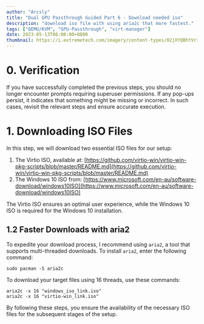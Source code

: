```yaml
---
author: "Arcsly"
title: "Dual GPU Passthrough Guided Part 6 - Download needed iso"
description: "download iso file with using aria2c that more fastest."
tags: ["QEMU/KVM", "GPU-Passthrough", "virt-manager"]
date: 2023-05-13T06:00:00+0800
thumbnail: https://i.extremetech.com/imagery/content-types/02jXYQBhtVr3NI0nyK3sETz/hero-image.fill.size_1200x675.jpg
---
```


# 0. Verification

If you have successfully completed the previous steps, you should no longer encounter prompts requiring superuser permissions. If any pop-ups persist, it indicates that something might be missing or incorrect. In such cases, revisit the relevant steps and ensure accurate execution.

# 1. Downloading ISO Files

In this step, we will download two essential ISO files for our setup:

1. The Virtio ISO, available at: [https://github.com/virtio-win/virtio-win-pkg-scripts/blob/master/README.md](https://github.com/virtio-win/virtio-win-pkg-scripts/blob/master/README.md)
2. The Windows 10 ISO from: [https://www.microsoft.com/en-au/software-download/windows10ISO](https://www.microsoft.com/en-au/software-download/windows10ISO)

The Virtio ISO ensures an optimal user experience, while the Windows 10 ISO is required for the Windows 10 installation.

## 1.2 Faster Downloads with aria2

To expedite your download process, I recommend using `aria2`, a tool that supports multi-threaded downloads. To install `aria2`, enter the following command:
```shell
sudo pacman -S aria2c
```

To download your target files using 16 threads, use these commands:
```shell
aria2c -x 16 "windows_iso_link.iso"
aria2c -x 16 "virtio-win_link.iso"
```

By following these steps, you ensure the availability of the necessary ISO files for the subsequent stages of the setup.